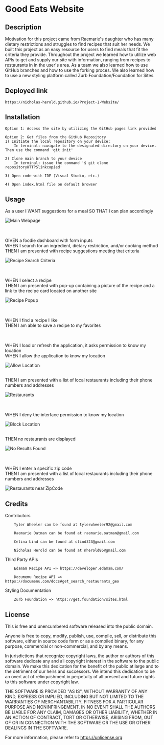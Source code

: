 # Good Eats Website

## Description

Motivation for this project came from Raemarie's daughter who has many dietary restrictions and struggles to find recipes that suit her needs. We built this project as an easy resource for users to find meals that fit the criteria they provide. Throughout the project we learned how to utilize web APIs to get and supply our site with information, ranging from recipes to restaurants in in the user's area. As a team we also learned how to use GitHub branches and how to use the forking proces. We also learned how to use a new styling platform called Zurb Foundation/Foundation for Sites.

## Deployed link

    https://nicholas-herold.github.io/Project-1-Website/

## Installation

    Option 1: Access the site by utilizing the GitHub pages link provided

    Option 2: Get files from the GitHub Repository
    1) Initiate the local repository on your device:
        In terminal: navigate to the designated directory on your device.  Then use the command 'git init'

    2) Clone main branch to your device
        In terminal: issue the command '$ git clone repositoryHTTPSlinkcopied'

    3) Open code with IDE (Visual Studio, etc.)

    4) Open index.html file on default browser

## Usage

As a user
I WANT suggestions for a meal
SO THAT I can plan accordingly

![Main Webpage](assets/images/MainWebpage.PNG)

<br><br>
GIVEN a foodie dashboard with form inputs<br>
WHEN I search for an ingredient, dietary restriction, and/or cooking method<br>
THEN I am presented with recipe suggestions meeting that criteria<br>

![Recipe Search Criteria](assets/images/recipeSearchItems&Criteria.PNG)

<br><br>
WHEN I select a recipe<br>
THEN I am presented with pop-up containing a picture of the recipe and a link to the recipe card located on another site<br>

![Recipe Popup](assets/images/recipePopUp.PNG)

<br><br>
WHEN I find a recipe I like<br>
THEN I am able to save a recipe to my favorites<br>

<br><br>
WHEN I load or refresh the application, it asks permission to know my location<br>
WHEN I allow the application to know my location<br>

![Allow Location](assets/images/AllowLocation.PNG)

<br>
THEN I am presented with a list of local restaurants including their phone numbers and addresses<br>

![Restaurants](assets/images/locationAllowedRest.PNG)

<br><br>
WHEN I deny the interface permission to know my location<br>

![Block Location](assets/images/blockLocation.PNG)

<br>
THEN no restaurants are displayed<br>

![No Results Found](assets/images/blockLocationResult.PNG)

<br><br>
WHEN I enter a specific zip code<br>
THEN I am presented with a list of local restaurants including their phone numbers and addresses<br>

![Restaurants near ZipCode](assets/images/zipcodeRest.PNG)

## Credits

Contributors

        Tyler Wheeler can be found at tylerwheeler92@gmail.com

        Raemarie Oatman can be found at raemarie.oatman@gmail.com

        Celina Lind can be found at clind323@gmail.com

        Nicholas Herold can be found at nherold86@gmail.com

Third Party APIs

        Edamam Recipe API => https://developer.edamam.com/

        Documenu Recipe API => https://documenu.com/docs#get_search_restaurants_geo

Styling Documentation

        Zurb Foundation => https://get.foundation/sites.html

## License

This is free and unencumbered software released into the public domain.

Anyone is free to copy, modify, publish, use, compile, sell, or
distribute this software, either in source code form or as a compiled
binary, for any purpose, commercial or non-commercial, and by any
means.

In jurisdictions that recognize copyright laws, the author or authors
of this software dedicate any and all copyright interest in the
software to the public domain. We make this dedication for the benefit
of the public at large and to the detriment of our heirs and
successors. We intend this dedication to be an overt act of
relinquishment in perpetuity of all present and future rights to this
software under copyright law.

THE SOFTWARE IS PROVIDED "AS IS", WITHOUT WARRANTY OF ANY KIND,
EXPRESS OR IMPLIED, INCLUDING BUT NOT LIMITED TO THE WARRANTIES OF
MERCHANTABILITY, FITNESS FOR A PARTICULAR PURPOSE AND NONINFRINGEMENT.
IN NO EVENT SHALL THE AUTHORS BE LIABLE FOR ANY CLAIM, DAMAGES OR
OTHER LIABILITY, WHETHER IN AN ACTION OF CONTRACT, TORT OR OTHERWISE,
ARISING FROM, OUT OF OR IN CONNECTION WITH THE SOFTWARE OR THE USE OR
OTHER DEALINGS IN THE SOFTWARE.

For more information, please refer to <https://unlicense.org>
